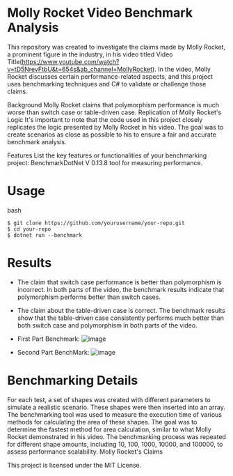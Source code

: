 # Molly Rocket Video Benchmark Analysis
This repository was created to investigate the claims made by Molly Rocket, a prominent figure in the industry, in his video titled Video Title(https://www.youtube.com/watch?v=tD5NrevFtbU&t=654s&ab_channel=MollyRocket).
In the video, Molly Rocket discusses certain performance-related aspects, and this project uses benchmarking techniques and C# to validate or challenge those claims.


Background
Molly Rocket claims that polymorphism performance is much worse than switch case or table-driven case.
Replication of Molly Rocket's Logic
It's important to note that the code used in this project closely replicates the logic presented by Molly Rocket in his video.
The goal was to create scenarios as close as possible to his to ensure a fair and accurate benchmark analysis.

Features
List the key features or functionalities of your benchmarking project:
BenchmarkDotNet V 0.13.8 tool for measuring performance.

# Usage
bash
```
$ git clone https://github.com/yourusername/your-repo.git
$ cd your-repo
$ dotnet run --benchmark
```


# Results
* The claim that switch case performance is better than polymorphism is incorrect. In both parts of the video, the benchmark results indicate that polymorphism performs better than switch cases.
* The claim about the table-driven case is correct. The benchmark results show that the table-driven case consistently performs much better than both switch case and polymorphism in both parts of the video.

* First Part Benchmark:
![image](https://github.com/TimaKuDev/CleanCodeBenchMark/assets/53705199/9161dedb-9924-4efc-9774-4fa17a367a36)
* Second Part BenchMark:
![image](https://github.com/TimaKuDev/CleanCodeBenchMark/assets/53705199/eada4cb6-45d8-4f3b-bbf6-e26da52ed4ff)

# Benchmarking Details

For each test, a set of shapes was created with different parameters to simulate a realistic scenario.
These shapes were then inserted into an array.
The benchmarking tool was used to measure the execution time of various methods for calculating the area of these shapes.
The goal was to determine the fastest method for area calculation, similar to what Molly Rocket demonstrated in his video.
The benchmarking process was repeated for different shape amounts, including 10, 100, 1000, 10000, and 100000, to assess performance scalability.
Molly Rocket's Claims

This project is licensed under the MIT License.

